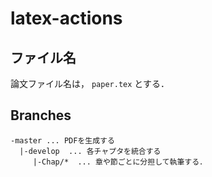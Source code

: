 # latex-actions

## ファイル名
論文ファイル名は， `paper.tex` とする．  

## Branches
```
-master ... PDFを生成する
  |-develop  ... 各チャプタを統合する
     |-Chap/*  ... 章や節ごとに分担して執筆する．
```
